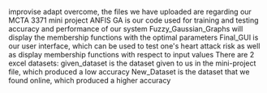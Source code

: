 improvise adapt overcome, 
the files we have uploaded are regarding our MCTA 3371 mini project
ANFIS GA is our code used for training and testing accuracy and performance of our system
Fuzzy_Gaussian_Graphs will display the membership functions with the optimal parameters
Final_GUI is our user interface, which can be used to test one's heart attack risk as well as display membership functions with respect to input values
There are 2 excel datasets:
given_dataset is the dataset given to us in the mini-project file, which produced a low accuracy
New_Dataset is the dataset that we found online, which produced a higher accuracy
